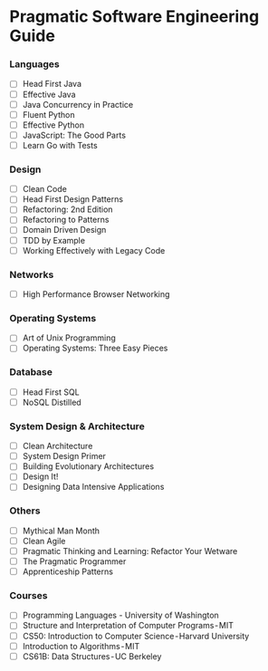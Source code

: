 # Pragmatic Software Engineering Guide

### Languages
- [ ] Head First Java
- [ ] Effective Java
- [ ] Java Concurrency in Practice
- [ ] Fluent Python
- [ ] Effective Python
- [ ] JavaScript: The Good Parts
- [ ] Learn Go with Tests

### Design
- [ ] Clean Code
- [ ] Head First Design Patterns
- [ ] Refactoring: 2nd Edition
- [ ] Refactoring to Patterns
- [ ] Domain Driven Design
- [ ] TDD by Example
- [ ] Working Effectively with Legacy Code

### Networks
- [ ] High Performance Browser Networking

### Operating Systems
- [ ] Art of Unix Programming
- [ ] Operating Systems: Three Easy Pieces

### Database
- [ ] Head First SQL
- [ ] NoSQL Distilled

### System Design & Architecture
- [ ] Clean Architecture
- [ ] System Design Primer
- [ ] Building Evolutionary Architectures
- [ ] Design It!
- [ ] Designing Data Intensive Applications

### Others
- [ ] Mythical Man Month
- [ ] Clean Agile
- [ ] Pragmatic Thinking and Learning: Refactor Your Wetware
- [ ] The Pragmatic Programmer
- [ ] Apprenticeship Patterns

### Courses
- [ ] Programming Languages - University of Washington
- [ ] Structure and Interpretation of Computer Programs - MIT
- [ ] CS50: Introduction to Computer Science - Harvard University
- [ ] Introduction to Algorithms - MIT
- [ ] CS61B: Data Structures - UC Berkeley
